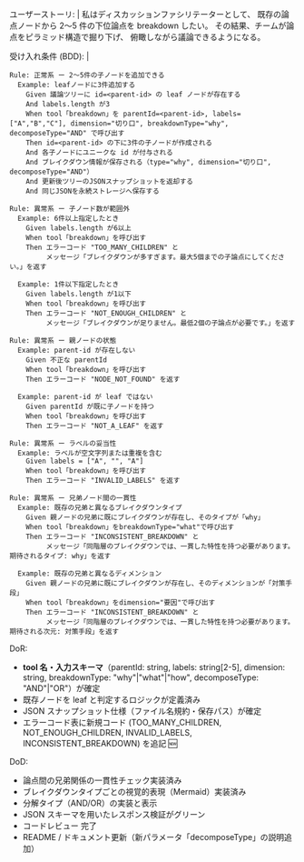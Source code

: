 ユーザーストーリ: |
  私はディスカッションファシリテーターとして、
  既存の論点ノードから 2〜5 件の下位論点を breakdown したい。
  その結果、チームが論点をピラミッド構造で掘り下げ、
  俯瞰しながら議論できるようになる。

受け入れ条件 (BDD): |
```gherkin
Rule: 正常系 ー 2〜5件の子ノードを追加できる
  Example: leafノードに3件追加する
    Given 議論ツリーに id=<parent-id> の leaf ノードが存在する
    And labels.length が3
    When tool「breakdown」を parentId=<parent-id>, labels=["A","B","C"], dimension="切り口", breakdownType="why", decomposeType="AND" で呼び出す
    Then id=<parent-id> の下に3件の子ノードが作成される
    And 各子ノードにユニークな id が付与される
    And ブレイクダウン情報が保存される（type="why", dimension="切り口", decomposeType="AND"）
    And 更新後ツリーのJSONスナップショットを返却する
    And 同じJSONを永続ストレージへ保存する

Rule: 異常系 ー 子ノード数が範囲外
  Example: 6件以上指定したとき
    Given labels.length が6以上
    When tool「breakdown」を呼び出す
    Then エラーコード "TOO_MANY_CHILDREN" と
         メッセージ「ブレイクダウンが多すぎます。最大5個までの子論点にしてください。」を返す

  Example: 1件以下指定したとき
    Given labels.length が1以下
    When tool「breakdown」を呼び出す
    Then エラーコード "NOT_ENOUGH_CHILDREN" と
         メッセージ「ブレイクダウンが足りません。最低2個の子論点が必要です。」を返す

Rule: 異常系 ー 親ノードの状態
  Example: parent-id が存在しない
    Given 不正な parentId
    When tool「breakdown」を呼び出す
    Then エラーコード "NODE_NOT_FOUND" を返す

  Example: parent-id が leaf ではない
    Given parentId が既に子ノードを持つ
    When tool「breakdown」を呼び出す
    Then エラーコード "NOT_A_LEAF" を返す

Rule: 異常系 ー ラベルの妥当性
  Example: ラベルが空文字列または重複を含む
    Given labels = ["A", "", "A"]
    When tool「breakdown」を呼び出す
    Then エラーコード "INVALID_LABELS" を返す
    
Rule: 異常系 ー 兄弟ノード間の一貫性
  Example: 既存の兄弟と異なるブレイクダウンタイプ
    Given 親ノードの兄弟に既にブレイクダウンが存在し、そのタイプが「why」
    When tool「breakdown」をbreakdownType="what"で呼び出す
    Then エラーコード "INCONSISTENT_BREAKDOWN" と
         メッセージ「同階層のブレイクダウンでは、一貫した特性を持つ必要があります。期待されるタイプ: why」を返す

  Example: 既存の兄弟と異なるディメンション
    Given 親ノードの兄弟に既にブレイクダウンが存在し、そのディメンションが「対策手段」
    When tool「breakdown」をdimension="要因"で呼び出す
    Then エラーコード "INCONSISTENT_BREAKDOWN" と
         メッセージ「同階層のブレイクダウンでは、一貫した特性を持つ必要があります。期待される次元: 対策手段」を返す
```

DoR:
  - **tool 名・入力スキーマ**（parentId: string, labels: string[2-5], dimension: string, breakdownType: "why"|"what"|"how", decomposeType: "AND"|"OR"）が確定
  - 既存ノードを leaf と判定するロジックが定義済み
  - JSON スナップショット仕様（ファイル名規約・保存パス）が確定
  - エラーコード表に新規コード (TOO_MANY_CHILDREN, NOT_ENOUGH_CHILDREN, INVALID_LABELS, INCONSISTENT_BREAKDOWN) を追記 🆕

DoD:
  - 論点間の兄弟関係の一貫性チェック実装済み
  - ブレイクダウンタイプごとの視覚的表現（Mermaid）実装済み
  - 分解タイプ（AND/OR）の実装と表示
  - JSON スキーマを用いたレスポンス検証がグリーン
  - コードレビュー 完了
  - README / ドキュメント更新（新パラメータ「decomposeType」の説明追加）